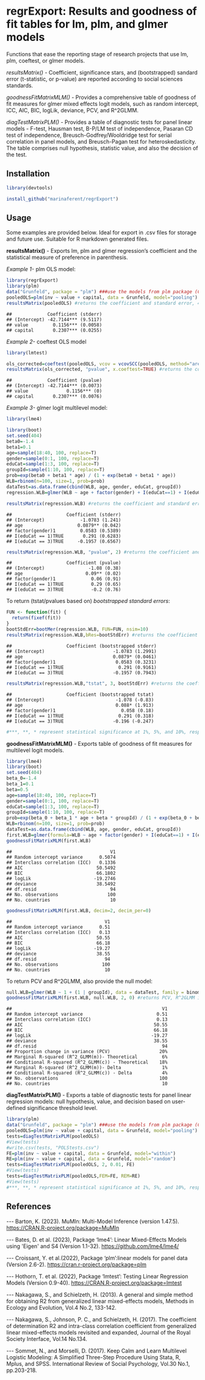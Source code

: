 # regrExport: Results and goodness of fit tables for lm, plm, and glmer models

Functions that ease the reporting stage of research projects that use
lm, plm, coeftest, or glmer models.

*resultsMatrix()* - Coefficient, significance stars, and (bootstrapped)
sandard error (t-statistic, or p-value) are reported according to social
sciences standards.

*goodnessFitMatrixMLM()* - Provides a comprehensive table of goodness of
fit measures for glmer mixed effects logit models, such as random
intercept, ICC, AIC, BIC, logLik, deviance, PCV, and R^2GLMM.

*diagTestMatrixPLM()* - Provides a table of diagnostic tests for panel
linear models - F-test, Hausman test, B-P/LM test of independence,
Pasaran CD test of independence, Breusch-Godfrey/Wooldridge test for
serial correlation in panel models, and Breusch-Pagan test for
heteroskedasticity. The table comprises null hypothesis, statistic
value, and also the decision of the test.

## Installation

``` r
library(devtools)
```

``` r
install_github("marinaferent/regrExport")
```

## Usage

Some examples are provided below. 
Ideal for export in .csv files for storage and future use. Suitable for R markdown generated
files.

**resultsMatrix()** - Exports lm, plm and glmer regression’s coefficient
and the statistical measure of preference in parenthesis.

*Example 1-* plm OLS model:

``` r
library(regrExport)
library(plm)
data("Grunfeld", package = "plm") ###use the models from plm package (Croissant Y. et al, 2022: pg.4):
pooledOLS=plm(inv ~ value + capital, data = Grunfeld, model="pooling")
resultsMatrix(pooledOLS) #returns the coefficient and standard error, 4 decimals
```

    ##             Coefficient (stderr)
    ## (Intercept) -42.7144*** (9.5117)
    ## value         0.1156*** (0.0058)
    ## capital       0.2307*** (0.0255)

*Example 2-* coeftest OLS model

``` r
library(lmtest)
```
``` r
ols_corrected=coeftest(pooledOLS, vcov = vcovSCC(pooledOLS, method="arellano", type="HC3", cluster = "group"))
resultsMatrix(ols_corrected, "pvalue", x.coeftest=TRUE) #returns the coefficient and pvalue, 4 decimals
```

    ##             Coefficient (pvalue)
    ## (Intercept) -42.7144*** (0.0073)
    ## value              0.1156*** (0)
    ## capital       0.2307*** (0.0076)

*Example 3-* glmer logit multilevel model:

``` r
library(lme4)
```

``` r
library(boot)
set.seed(404)
beta0=-1.4
beta1=0.1
age=sample(18:40, 100, replace=T)
gender=sample(0:1, 100, replace=T)
eduCat=sample(1:3, 100, replace=T)
groupId=sample(1:10, 100, replace=T)
prob=exp(beta0 + beta1 * age) / (1 + exp(beta0 + beta1 * age))
WLB=rbinom(n=100, size=1, prob=prob)
dataTest=as.data.frame(cbind(WLB, age, gender, eduCat, groupId))
regression.WLB=glmer(WLB ~ age + factor(gender) + I(eduCat==1) + I(eduCat==3) + (1 | groupId), data = dataTest, family = binomial, control=glmerControl(optimizer="bobyqa"), nAGQ = 0)
```

``` r
resultsMatrix(regression.WLB) #returns the coefficient and standard error, 4 decimals
```

    ##                    Coefficient (stderr)
    ## (Intercept)             -1.0783 (1.241)
    ## age                    0.0879** (0.042)
    ## factor(gender)1         0.0583 (0.5389)
    ## I(eduCat == 1)TRUE       0.291 (0.6283)
    ## I(eduCat == 3)TRUE     -0.1957 (0.6567)

``` r
resultsMatrix(regression.WLB, "pvalue", 2) #returns the coefficient and p-value, 2 decimals
```

    ##                    Coefficient (pvalue)
    ## (Intercept)                -1.08 (0.38)
    ## age                       0.09** (0.02)
    ## factor(gender)1             0.06 (0.91)
    ## I(eduCat == 1)TRUE          0.29 (0.65)
    ## I(eduCat == 3)TRUE          -0.2 (0.76)

To return (tstat/pvalues based on) *bootstrapped standard errors*:

``` r
FUN <- function(fit) {
  return(fixef(fit))
}
bootStdErr=bootMer(regression.WLB, FUN=FUN, nsim=10)
resultsMatrix(regression.WLB,bRes=bootStdErr) #returns the coefficient and bootstrapped standard error, 4 decimals
```

    ##                    Coefficient (bootstrapped stderr)
    ## (Intercept)                         -1.0783 (1.2991)
    ## age                                 0.0879* (0.0461)
    ## factor(gender)1                      0.0583 (0.3231)
    ## I(eduCat == 1)TRUE                    0.291 (0.9161)
    ## I(eduCat == 3)TRUE                  -0.1957 (0.7943)

``` r
resultsMatrix(regression.WLB,"tstat", 3, bootStdErr) #returns the coefficient and t stat based on bootstrapped standard error, 3 decimals
```

    ##                    Coefficient (bootstrapped tstat)
    ## (Intercept)                          -1.078 (-0.83)
    ## age                                  0.088* (1.913)
    ## factor(gender)1                        0.058 (0.18)
    ## I(eduCat == 1)TRUE                    0.291 (0.318)
    ## I(eduCat == 3)TRUE                  -0.196 (-0.247)

``` r
#***, **, * represent statistical significance at 1%, 5%, and 10%, respectively.
```

**goodnessFitMatrixMLM()** - Exports table of goodness of fit measures
for multilevel logit models.

``` r
library(lme4)
library(boot)
set.seed(404)
beta_0=-1.4
beta_1=0.1
beta=0.5
age=sample(18:40, 100, replace=T)
gender=sample(0:1, 100, replace=T)
eduCat=sample(1:3, 100, replace=T)
groupId=sample(1:10, 100, replace=T)
prob=exp(beta_0 + beta_1 * age + beta * groupId) / (1 + exp(beta_0 + beta_1 * age + beta * groupId))
WLB=rbinom(n=100, size=1, prob=prob)
dataTest=as.data.frame(cbind(WLB, age, gender, eduCat, groupId))
first.WLB=glmer(formula=WLB ~ age + factor(gender) + I(eduCat==1) + I(eduCat==3) + (1 | groupId), data = dataTest, family = binomial, control=glmerControl(optimizer="bobyqa"), nAGQ = 0)
goodnessFitMatrixMLM(first.WLB)
```

    ##                                    V1
    ## Random intercept variance      0.5074
    ## Interclass correlation (ICC)   0.1336
    ## AIC                           50.5492
    ## BIC                           66.1802
    ## logLik                       -19.2746
    ## deviance                      38.5492
    ## df.resid                           94
    ## No. observations                  100
    ## No. countries                      10

``` r
goodnessFitMatrixMLM(first.WLB, decim=2, decim_per=0)
```

    ##                                  V1
    ## Random intercept variance      0.51
    ## Interclass correlation (ICC)   0.13
    ## AIC                           50.55
    ## BIC                           66.18
    ## logLik                       -19.27
    ## deviance                      38.55
    ## df.resid                         94
    ## No. observations                100
    ## No. countries                    10

To return PCV and R^2GLMM, also provide the null model:

``` r
null.WLB=glmer(WLB ~ 1 + (1 | groupId), data = dataTest, family = binomial, control=glmerControl(optimizer="bobyqa"), nAGQ = 0)
goodnessFitMatrixMLM(first.WLB, null.WLB, 2, 0) #returns PCV, R^2GLMM in relation to null.WLB, 2 decimals for numbers, 0 decimals for percentage
```

    ##                                                       V1
    ## Random intercept variance                           0.51
    ## Interclass correlation (ICC)                        0.13
    ## AIC                                                50.55
    ## BIC                                                66.18
    ## logLik                                            -19.27
    ## deviance                                           38.55
    ## df.resid                                              94
    ## Proportion change in variance (PCV)                  20%
    ## Marginal R-squared (R^2_GLMM(m))- Theoretical         6%
    ## Conditional R-squared (R^2_GLMM(c)) - Theoretical    18%
    ## Marginal R-squared (R^2_GLMM(m))- Delta               1%
    ## Conditional R-squared (R^2_GLMM(c)) - Delta           4%
    ## No. observations                                     100
    ## No. countries                                         10

**diagTestMatrixPLM()** - Exports a table of diagnostic tests for panel
linear regression models: null hypothesis, value, and decision based on
user-defined significance threshold level.

``` r
library(plm)
data("Grunfeld", package = "plm") ###use the models from plm package (Croissant Y. et al, 2022: pg.4):
pooledOLS=plm(inv ~ value + capital, data = Grunfeld, model="pooling")
tests=diagTestMatrixPLM(pooledOLS)
#View(tests)
#write.csv(tests, "POLStests.csv")
FE=plm(inv ~ value + capital, data = Grunfeld, model="within")
RE=plm(inv ~ value + capital, data = Grunfeld, model="random")
tests=diagTestMatrixPLM(pooledOLS, 2, 0.01, FE)
#View(tests)
tests=diagTestMatrixPLM(pooledOLS,FEM=FE, REM=RE)
#View(tests)
#***, **, * represent statistical significance at 1%, 5%, and 10%, respectively.
```


## References
--- Barton, K. (2023). MuMIn: Multi-Model Inference (version 1.47.5). https://CRAN.R-project.org/package=MuMIn

--- Bates, D. et al. (2023), Package ‘lme4’: Linear Mixed-Effects Models using 'Eigen' and S4 (Version 1.1-32). https://github.com/lme4/lme4/

--- Croissant, Y. et al.(2022), Package ‘plm’:linear models for panel data (Version 2.6-2). https://cran.r-project.org/package=plm

--- Hothorn, T. et al. (2022), Package ‘lmtest’: Testing Linear Regression Models (Version 0.9-40). https://CRAN.R-project.org/package=lmtest

--- Nakagawa, S., and Schielzeth, H. (2013). A general and simple method for obtaining R2 from generalized linear mixed-effects models, Methods in Ecology and Evolution, Vol.4 No.2, 133-142.

--- Nakagawa, S., Johnson, P. C., and Schielzeth, H. (2017). The coefficient of determination R2 and intra-class correlation coefficient from generalized linear mixed-effects models revisited and expanded, Journal of the Royal Society Interface, Vol.14 No.134.

--- Sommet, N., and Morselli, D. (2017). Keep Calm and Learn Multilevel Logistic Modeling: A Simplified Three-Step Procedure Using Stata, R, Mplus, and SPSS. International Review of Social Psychology, Vol.30 No.1, pp.203-218.

